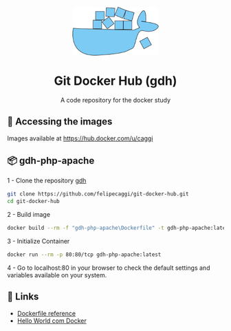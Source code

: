 <p align="center">
  <a href="https://hub.docker.com/u/caggi">
    <img width="200" src="./docker.png">
  </a>
</p>

<h1 align="center">Git Docker Hub (gdh)</h1>

<div align="center">A code repository for the docker study</div>


## 🐳 Accessing the images
Images available at https://hub.docker.com/u/caggi


## 📦 gdh-php-apache

1 - Clone the repository [gdh](https://github.com/felipecaggi/git-docker-hub.git)
```bash
git clone https://github.com/felipecaggi/git-docker-hub.git
cd git-docker-hub
```

2 - Build image    
```bash
docker build --rm -f "gdh-php-apache\Dockerfile" -t gdh-php-apache:latest gdh-php-apache
```

3 - Initialize Container
```bash
docker run --rm -p 80:80/tcp gdh-php-apache:latest
```

4 - Go to localhost:80 in your browser to check the default settings and variables available on your system.


## 🔗 Links

- [Dockerfile reference](https://docs.docker.com/engine/reference/builder/)
- [Hello World com Docker](https://www.devmedia.com.br/hello-world-com-docker/40174/)
